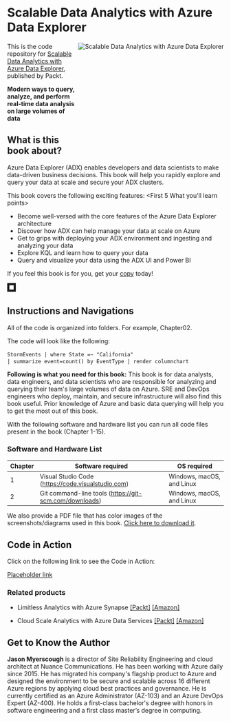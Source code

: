 # Scalable Data Analytics with Azure Data Explorer

<a href="https://www.packtpub.com/product/scalable-data-analytics-with-azure-data-explorer/9781801078542"><img src="https://static.packt-cdn.com/products/9781801078542/cover/smaller" alt="Scalable Data Analytics with Azure Data Explorer" height="256px" align="right"></a>

This is the code repository for [Scalable Data Analytics with Azure Data Explorer](https://www.packtpub.com/product/scalable-data-analytics-with-azure-data-explorer/9781801078542), published by Packt.

**Modern ways to query, analyze, and perform real-time data analysis on large volumes of data**

## What is this book about?
Azure Data Explorer (ADX) enables developers and data scientists to make data-driven business decisions. This book will help you rapidly explore and query your data at scale and secure your ADX clusters.

This book covers the following exciting features: <First 5 What you'll learn points>
* Become well-versed with the core features of the Azure Data Explorer architecture
* Discover how ADX can help manage your data at scale on Azure
* Get to grips with deploying your ADX environment and ingesting and analyzing your data
* Explore KQL and learn how to query your data
* Query and visualize your data using the ADX UI and Power BI

If you feel this book is for you, get your [copy](https://www.amazon.com/dp/1801078548) today!

<a href="https://www.packtpub.com/?utm_source=github&utm_medium=banner&utm_campaign=GitHubBanner"><img src="https://raw.githubusercontent.com/PacktPublishing/GitHub/master/GitHub.png" 
alt="https://www.packtpub.com/" border="5" /></a>


## Instructions and Navigations
All of the code is organized into folders. For example, Chapter02.

The code will look like the following:
```
StormEvents | where State =~ "California"
| summarize event=count() by EventType | render columnchart
```

**Following is what you need for this book:**
This book is for data analysts, data engineers, and data scientists who are responsible for analyzing and querying their team's large volumes of data on Azure. SRE and DevOps engineers who deploy, maintain, and secure infrastructure will also find this book useful. Prior knowledge of Azure and basic data querying will help you to get the most out of this book.

With the following software and hardware list you can run all code files present in the book (Chapter 1-15).

### Software and Hardware List

| Chapter  | Software required                   | OS required                        |
| -------- | ------------------------------------| -----------------------------------|
| 1        | Visual Studio Code (https://code.visualstudio.com)                | Windows, macOS, and Linux  |
| 2        | Git command-line tools (https://git-scm.com/downloads)        | Windows, macOS, and Linux  |


We also provide a PDF file that has color images of the screenshots/diagrams used in this book. [Click here to download it](https://static.packt-cdn.com/downloads/9781801078542_ColorImages.pdf).

## Code in Action

Click on the following link to see the Code in Action:

[Placeholder link](https://bit.ly/3uw1w2U)

### Related products <Other books you may enjoy>
* Limitless Analytics with Azure Synapse [[Packt]](https://www.packtpub.com/product/limitless-analytics-with-azure-synapse/9781800205659) [[Amazon]](https://www.amazon.com/dp/1800205651)

* Cloud Scale Analytics with Azure Data Services [[Packt]](https://www.packtpub.com/product/cloud-scale-analytics-with-azure-data-services/9781800562936) [[Amazon]](https://www.amazon.com/dp/1800562934)

## Get to Know the Author
**Jason Myerscough**
is a director of Site Reliability Engineering and cloud architect at Nuance Communications. He has been working with Azure daily since 2015. He has migrated his company's flagship product to Azure and designed the environment to be secure and scalable across 16 different Azure regions by applying cloud best practices and governance. He is currently certified as an Azure Administrator (AZ-103) and an Azure DevOps Expert (AZ-400). He holds a first-class bachelor's degree with honors in software engineering and a first class master’s degree in computing.

